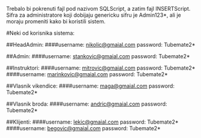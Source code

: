 Trebalo bi pokrenuti fajl pod nazivom SQLScript, a zatim fajl INSERTScript.
Sifra za administratore koji dobijaju genericku sifru je Admin123*, ali je moraju promeniti kako bi koristili sistem.

#Neki od korisnika sistema:

##HeadAdmin:
####username: nikolic@gmaial.com  password: Tubemate2*

##Admin:
####username: stankovic@gmaial.com  password: Tubemate2*

##Instruktori:
####username: mitrovic@gmaial.com  password: Tubemate2*
####username: marinkovic@gmaial.com  password: Tubemate2*

##Vlasnik vikendice:
####username: maga@gmaial.com  password: Tubemate2*

##Vlasnik broda:
####username: andric@gmaial.com  password: Tubemate2*

##Klijenti:
####username: lekic@gmaial.com  password: Tubemate2*
####username: begovic@gmaial.com  password: Tubemate2*

